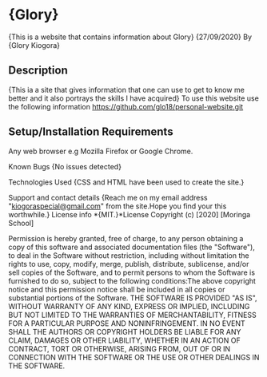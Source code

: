 # {Glory}
{This is a website that contains information about Glory}
{27/09/2020}
By {Glory Kiogora}
## Description
{This ia a site that gives information that one can use to get to know me better and it also portrays the skills I have acquired}
To use this website use the following information 
 https://github.com/glo18/personal-website.git 
## Setup/Installation Requirements
Any web browser e.g Mozilla Firefox or Google Chrome.

Known Bugs
{No issues detected}

Technologies Used
{CSS and HTML have been used to create the site.}

Support and contact details
{Reach me on my email address "kiogoraspecial@gmail.com" from the site.Hope you find your this worthwhile.}
License info 
*{MIT.}*License
Copyright (c) [2020] [Moringa School]

Permission is hereby granted, free of charge, to any person obtaining a copy of this software and associated documentation files (the "Software"), to deal in the Software without restriction, including without limitation the rights to use, copy, modify, merge, publish, distribute, sublicense, and/or sell copies of the Software, and to permit persons to whom the Software is furnished to do so, subject to the following conditions:The above copyright notice and this permission notice shall be included in all copies or substantial portions of the Software.
THE SOFTWARE IS PROVIDED "AS IS", WITHOUT WARRANTY OF ANY KIND, EXPRESS OR IMPLIED, INCLUDING BUT NOT LIMITED TO THE WARRANTIES OF MERCHANTABILITY, FITNESS FOR A PARTICULAR PURPOSE AND NONINFRINGEMENT. IN NO EVENT SHALL THE AUTHORS OR COPYRIGHT HOLDERS BE LIABLE FOR ANY CLAIM, DAMAGES OR OTHER LIABILITY, WHETHER IN AN ACTION OF CONTRACT, TORT OR OTHERWISE, ARISING FROM, OUT OF OR IN CONNECTION WITH THE SOFTWARE OR THE USE OR OTHER DEALINGS IN THE SOFTWARE.
